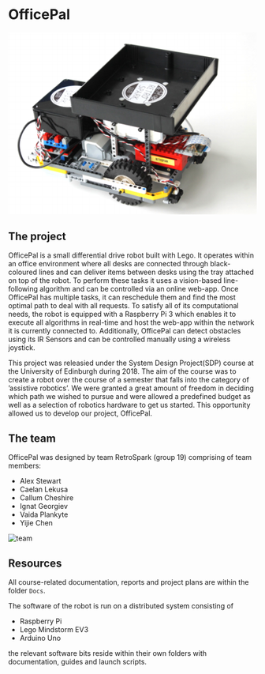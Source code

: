 # OfficePal

![officepal](Docs/img/officepal.png)

## The project
OfficePal is a small differential drive robot built with Lego. It operates within an office environment where all desks are connected through black-coloured lines and can deliver items between desks using the tray attached on top of the robot. To perform these tasks it uses a vision-based line-following algorithm and can be controlled via an online web-app. Once OfficePal has multiple tasks, it can reschedule them and find the most optimal path to deal with all requests. To satisfy all of its computational needs, the robot is equipped with a Raspberry Pi 3 which enables it to execute all algorithms in real-time and host the web-app within the network it is currently connected to. Additionally, OfficePal can detect obstacles using its IR Sensors and can be controlled manually using a wireless joystick.

This project was releasied under the System Design Project(SDP) course at the University of Edinburgh during 2018. The aim of the course was to create a robot over the course of a semester that falls into the category of ’assistive robotics’. We were granted a great amount of freedom in deciding which path we wished to pursue and were allowed a predefined budget as well as a selection of robotics hardware to get us started. This opportunity allowed us to develop our project, OfficePal.

## The team
OfficePal was designed by team RetroSpark (group 19) comprising of team members:
- Alex Stewart
- Caelan Lekusa
- Callum Cheshire
- Ignat Georgiev
- Vaida Plankyte
- Yijie Chen

![team](retrospark_team.jpg)

## Resources
All course-related documentation, reports and project plans are within the folder `Docs`.

The software of the robot is run on a distributed system consisting of
- Raspberry Pi 
- Lego Mindstorm EV3
- Arduino Uno

the relevant software bits reside within their own folders with documentation, guides and launch scripts.